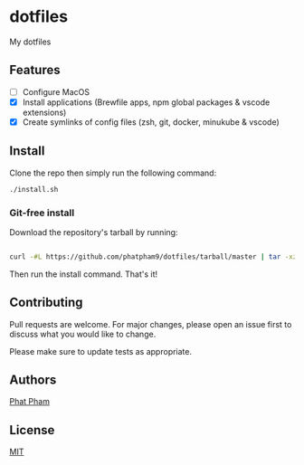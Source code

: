 # dotfiles

My dotfiles

## Features

- [ ] Configure MacOS
- [x] Install applications (Brewfile apps, npm global packages & vscode extensions)
- [x] Create symlinks of config files (zsh, git, docker, minukube & vscode)

## Install

Clone the repo then simply run the following command:

```bash
./install.sh
```

### Git-free install

Download the repository's tarball by running:

```bash

curl -#L https://github.com/phatpham9/dotfiles/tarball/master | tar -xzv --strip-components 1
```

Then run the install command. That's it!

## Contributing

Pull requests are welcome. For major changes, please open an issue first to discuss what you would like to change.

Please make sure to update tests as appropriate.

## Authors

[Phat Pham](https://github.com/phatpham9)

## License

[MIT](https://github.com/phatpham9/dotfiles/blob/master/LICENSE)
